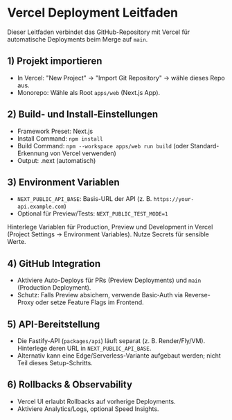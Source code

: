# Vercel Deployment Leitfaden

Dieser Leitfaden verbindet das GitHub-Repository mit Vercel für automatische Deployments beim Merge auf `main`.

## 1) Projekt importieren

- In Vercel: "New Project" → "Import Git Repository" → wähle dieses Repo aus.
- Monorepo: Wähle als Root `apps/web` (Next.js App).

## 2) Build- und Install‑Einstellungen

- Framework Preset: Next.js
- Install Command: `npm install`
- Build Command: `npm --workspace apps/web run build` (oder Standard-Erkennung von Vercel verwenden)
- Output: .next (automatisch)

## 3) Environment Variablen

- `NEXT_PUBLIC_API_BASE`: Basis-URL der API (z. B. `https://your-api.example.com`)
- Optional für Preview/Tests: `NEXT_PUBLIC_TEST_MODE=1`

Hinterlege Variablen für Production, Preview und Development in Vercel (Project Settings → Environment Variables). Nutze Secrets für sensible Werte.

## 4) GitHub Integration

- Aktiviere Auto-Deploys für PRs (Preview Deployments) und `main` (Production Deployment).
- Schutz: Falls Preview absichern, verwende Basic‑Auth via Reverse-Proxy oder setze Feature Flags im Frontend.

## 5) API-Bereitstellung

- Die Fastify-API (`packages/api`) läuft separat (z. B. Render/Fly/VM). Hinterlege deren URL in `NEXT_PUBLIC_API_BASE`.
- Alternativ kann eine Edge/Serverless-Variante aufgebaut werden; nicht Teil dieses Setup-Schritts.

## 6) Rollbacks & Observability

- Vercel UI erlaubt Rollbacks auf vorherige Deployments.
- Aktiviere Analytics/Logs, optional Speed Insights.
